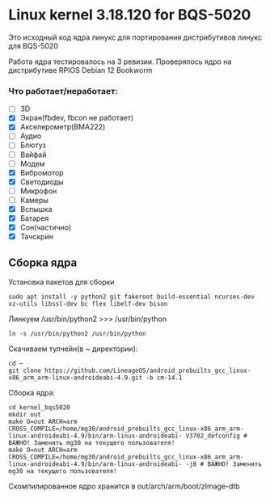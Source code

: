 # Linux kernel 3.18.120 for BQS-5020
Это исходный код ядра линукс для портирования дистрибутивов линукс для BQS-5020

Работа ядра тестировалось на 3 ревизии. Проверялось ядро на дистрибутиве RPIOS Debian 12 Bookworm

### Что работает/неработает:
 + [ ] 3D
 + [x] Экран(fbdev, fbcon не работает)
 + [x] Акселерометр(BMA222)
 + [ ] Аудио
 + [ ] Блютуз
 + [ ] Вайфай
 + [ ] Модем
 + [x] Вибромотор
 + [x] Светодиоды
 + [ ] Микрофон
 + [ ] Камеры
 + [x] Вспышка
 + [x] Батарея
 + [x] Сон(частично)
 + [x] Тачскрин	
## Сборка ядра
Установка пакетов для сборки
```
sudo apt install -y python2 git fakeroot build-essential ncurses-dev xz-utils libssl-dev bc flex libelf-dev bison
```

Линкуем /usr/bin/python2 >>> /usr/bin/python
```
ln -s /usr/bin/python2 /usr/bin/python
```

Скачиваем тулчейн(в ~ директории):
```
cd ~
git clone https://github.com/LineageOS/android_prebuilts_gcc_linux-x86_arm_arm-linux-androideabi-4.9.git -b cm-14.1
```
Сборка ядра:
```
cd kernel_bqs5020
mkdir out
make O=out ARCH=arm CROSS_COMPILE=/home/mg30/android_prebuilts_gcc_linux-x86_arm_arm-linux-androideabi-4.9/bin/arm-linux-androideabi- V3702_defconfig # ВАЖНО! Заменить mg30 на текущего пользователя!
make O=out ARCH=arm CROSS_COMPILE=/home/mg30/android_prebuilts_gcc_linux-x86_arm_arm-linux-androideabi-4.9/bin/arm-linux-androideabi- -j8 # ВАЖНО! Заменить mg30 на текущего пользователя!
```

Скомпилированное ядро хранится в out/arch/arm/boot/zImage-dtb
